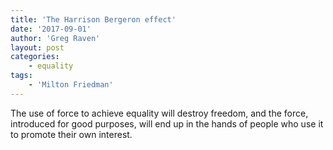 ```yaml
---
title: 'The Harrison Bergeron effect'
date: '2017-09-01'
author: 'Greg Raven'
layout: post
categories:
    - equality
tags:
    - 'Milton Friedman'
---
```


The use of force to achieve equality will destroy freedom, and the force, introduced for good purposes, will end up in the hands of people who use it to promote their own interest.